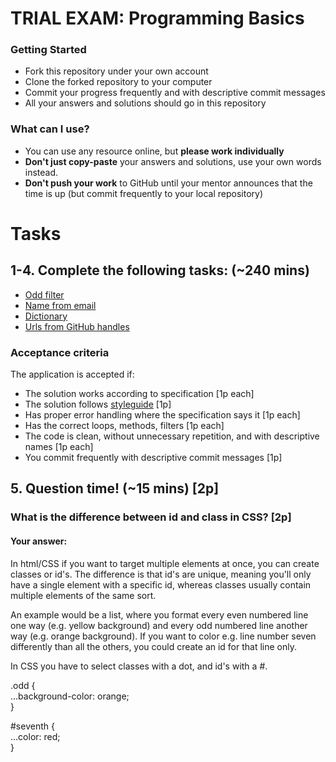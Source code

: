 # TRIAL EXAM: Programming Basics

### Getting Started
 - Fork this repository under your own account
 - Clone the forked repository to your computer
 - Commit your progress frequently and with descriptive commit messages
 - All your answers and solutions should go in this repository

### What can I use?
- You can use any resource online, but **please work individually**
- **Don't just copy-paste** your answers and solutions, use your own words instead.
- **Don't push your work** to GitHub until your mentor announces that the time is up (but commit frequently to your local repository)


# Tasks
## 1-4. Complete the following tasks: (~240 mins)

- [Odd filter](oddfilter/OddFilter.java)
- [Name from email](namefromemail/NameFromEmail.java)
- [Dictionary](dictionary/Dictionary.java)
- [Urls from GitHub handles](urlsfromhandles/UrlsFromHandles.java)

### Acceptance criteria
The application is accepted if:
- The solution works according to specification [1p each]
- The solution follows [styleguide](https://github.com/greenfox-academy/teaching-materials/blob/master/styleguide/java.md) [1p]
- Has proper error handling where the specification says it [1p each]
- Has the correct loops, methods, filters [1p each]
- The code is clean, without unnecessary repetition, and with descriptive names [1p each]
- You commit frequently with descriptive commit messages [1p]

## 5. Question time! (~15 mins) [2p]

###  What is the difference between id and class in CSS? [2p]
#### Your answer: 
In html/CSS if you want to target multiple elements at once, you can create classes or id's. The difference is that id's are unique, meaning you'll only have a single element with a specific id, whereas classes usually contain multiple elements of the same sort.

An example would be a list, where you format every even numbered line one way (e.g. yellow background) and every odd numbered line another way (e.g. orange background). If you want to color e.g. line number seven differently than all the others, you could create an id for that line only.

In CSS you have to select classes with a dot, and id's with a #.

.odd {  
...background-color: orange;  
}

#seventh {  
...color: red;  
}

